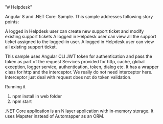 "# Helpdesk" 

Angular 8 and .NET Core: Sample.
This sample addresses following story points:

A logged in Helpdesk user can create new support ticket and modify existing support tickets
A logged in Helpdesk user can view all the support ticket assigned to the logged-in user.
A logged in Helpdesk user can view all existing support ticket.

This sample uses
Angular CLI
JWT token for authentication and pass the token as part of the request
Services provided for http, cache, global exception, logger service, authentication, token, dialog etc.
It has a wrapper class for http and the interceptor. We really do not need interceptor here. Interceptor just deal with request does not do token validation.  

Running it
1. npm install in web folder
2. npm start

.NET Core application is an N layer application with in-memory storage.
It uses Mapster instead of Automapper as an ORM.

